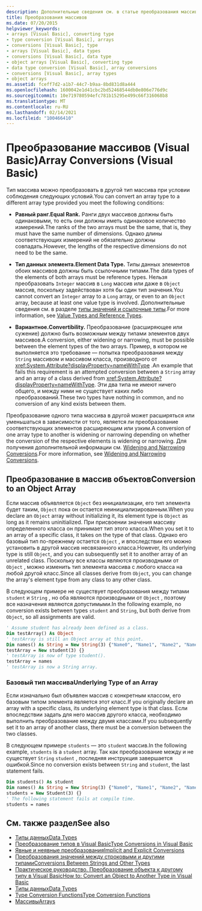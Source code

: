 ```yaml
---
description: Дополнительные сведения см. в статье преобразования массивов (Visual Basic).
title: Преобразования массивов
ms.date: 07/20/2015
helpviewer_keywords:
- arrays [Visual Basic], converting type
- type conversion [Visual Basic], arrays
- conversions [Visual Basic], type
- arrays [Visual Basic], data types
- conversions [Visual Basic], data type
- object arrays [Visual Basic], converting type
- data type conversion [Visual Basic], array conversions
- conversions [Visual Basic], array types
- object arrays
ms.assetid: fceff7d2-a1b7-44c7-b9aa-8bd831d8a444
ms.openlocfilehash: 1600042e1d41cbc2bd52468544db0e806e776d9c
ms.sourcegitcommit: 10e719780594efc781b15295e499c66f316068b8
ms.translationtype: MT
ms.contentlocale: ru-RU
ms.lasthandoff: 02/14/2021
ms.locfileid: "100466410"
---
```

# <a name="array-conversions-visual-basic"></a><span data-ttu-id="5e79e-103">Преобразование массивов (Visual Basic)</span><span class="sxs-lookup"><span data-stu-id="5e79e-103">Array Conversions (Visual Basic)</span></span>

<span data-ttu-id="5e79e-104">Тип массива можно преобразовать в другой тип массива при условии соблюдения следующих условий.</span><span class="sxs-lookup"><span data-stu-id="5e79e-104">You can convert an array type to a different array type provided you meet the following conditions:</span></span>  
  
- <span data-ttu-id="5e79e-105">**Равный ранг.**</span><span class="sxs-lookup"><span data-stu-id="5e79e-105">**Equal Rank.**</span></span> <span data-ttu-id="5e79e-106">Ранги двух массивов должны быть одинаковыми, то есть они должны иметь одинаковое количество измерений.</span><span class="sxs-lookup"><span data-stu-id="5e79e-106">The ranks of the two arrays must be the same, that is, they must have the same number of dimensions.</span></span> <span data-ttu-id="5e79e-107">Однако длины соответствующих измерений не обязательно должны совпадать.</span><span class="sxs-lookup"><span data-stu-id="5e79e-107">However, the lengths of the respective dimensions do not need to be the same.</span></span>  
  
- <span data-ttu-id="5e79e-108">**Тип данных элемента.**</span><span class="sxs-lookup"><span data-stu-id="5e79e-108">**Element Data Type.**</span></span> <span data-ttu-id="5e79e-109">Типы данных элементов обоих массивов должны быть ссылочными типами.</span><span class="sxs-lookup"><span data-stu-id="5e79e-109">The data types of the elements of both arrays must be reference types.</span></span> <span data-ttu-id="5e79e-110">Нельзя преобразовать `Integer` массив в `Long` массив или даже в `Object` массив, поскольку задействован хотя бы один тип значения.</span><span class="sxs-lookup"><span data-stu-id="5e79e-110">You cannot convert an `Integer` array to a `Long` array, or even to an `Object` array, because at least one value type is involved.</span></span> <span data-ttu-id="5e79e-111">Дополнительные сведения см. в разделе [типы значений и ссылочные типы](value-types-and-reference-types.md).</span><span class="sxs-lookup"><span data-stu-id="5e79e-111">For more information, see [Value Types and Reference Types](value-types-and-reference-types.md).</span></span>  
  
- <span data-ttu-id="5e79e-112">**Вариантное.**</span><span class="sxs-lookup"><span data-stu-id="5e79e-112">**Convertibility.**</span></span> <span data-ttu-id="5e79e-113">Преобразование (расширяющее или сужение) должно быть возможным между типами элементов двух массивов.</span><span class="sxs-lookup"><span data-stu-id="5e79e-113">A conversion, either widening or narrowing, must be possible between the element types of the two arrays.</span></span> <span data-ttu-id="5e79e-114">Пример, в котором не выполняется это требование — попытка преобразования между `String` массивом и массивом класса, производного от <xref:System.Attribute?displayProperty=nameWithType> .</span><span class="sxs-lookup"><span data-stu-id="5e79e-114">An example that fails this requirement is an attempted conversion between a `String` array and an array of a class derived from <xref:System.Attribute?displayProperty=nameWithType>.</span></span> <span data-ttu-id="5e79e-115">Эти два типа не имеют ничего общего, и между ними не существует каких либо преобразований.</span><span class="sxs-lookup"><span data-stu-id="5e79e-115">These two types have nothing in common, and no conversion of any kind exists between them.</span></span>  
  
 <span data-ttu-id="5e79e-116">Преобразование одного типа массива в другой может расширяться или уменьшаться в зависимости от того, является ли преобразование соответствующих элементов расширяющим или узким.</span><span class="sxs-lookup"><span data-stu-id="5e79e-116">A conversion of one array type to another is widening or narrowing depending on whether the conversion of the respective elements is widening or narrowing.</span></span> <span data-ttu-id="5e79e-117">Для получения дополнительной информации см. [Widening and Narrowing Conversions](widening-and-narrowing-conversions.md).</span><span class="sxs-lookup"><span data-stu-id="5e79e-117">For more information, see [Widening and Narrowing Conversions](widening-and-narrowing-conversions.md).</span></span>  
  
## <a name="conversion-to-an-object-array"></a><span data-ttu-id="5e79e-118">Преобразование в массив объектов</span><span class="sxs-lookup"><span data-stu-id="5e79e-118">Conversion to an Object Array</span></span>  

 <span data-ttu-id="5e79e-119">Если массив объявляется `Object` без инициализации, его тип элемента будет таким, `Object` пока он остается неинициализированным.</span><span class="sxs-lookup"><span data-stu-id="5e79e-119">When you declare an `Object` array without initializing it, its element type is `Object` as long as it remains uninitialized.</span></span> <span data-ttu-id="5e79e-120">При присвоении значения массиву определенного класса он принимает тип этого класса.</span><span class="sxs-lookup"><span data-stu-id="5e79e-120">When you set it to an array of a specific class, it takes on the type of that class.</span></span> <span data-ttu-id="5e79e-121">Однако его базовый тип по-прежнему остается `Object` , и впоследствии его можно установить в другой массив несвязанного класса.</span><span class="sxs-lookup"><span data-stu-id="5e79e-121">However, its underlying type is still `Object`, and you can subsequently set it to another array of an unrelated class.</span></span> <span data-ttu-id="5e79e-122">Поскольку все классы являются производными от `Object` , можно изменить тип элемента массива с любого класса на любой другой класс.</span><span class="sxs-lookup"><span data-stu-id="5e79e-122">Since all classes derive from `Object`, you can change the array's element type from any class to any other class.</span></span>  
  
 <span data-ttu-id="5e79e-123">В следующем примере не существует преобразования между типами `student` и `String` , но оба являются производными от `Object` , поэтому все назначения являются допустимыми.</span><span class="sxs-lookup"><span data-stu-id="5e79e-123">In the following example, no conversion exists between types `student` and `String`, but both derive from `Object`, so all assignments are valid.</span></span>  
  
```vb  
' Assume student has already been defined as a class.  
Dim testArray() As Object  
' testArray is still an Object array at this point.  
Dim names() As String = New String(3) {"Name0", "Name1", "Name2", "Name3"}  
testArray = New student(3) {}  
' testArray is now of type student().  
testArray = names  
' testArray is now a String array.  
```  
  
### <a name="underlying-type-of-an-array"></a><span data-ttu-id="5e79e-124">Базовый тип массива</span><span class="sxs-lookup"><span data-stu-id="5e79e-124">Underlying Type of an Array</span></span>  

 <span data-ttu-id="5e79e-125">Если изначально был объявлен массив с конкретным классом, его базовым типом элемента является этот класс.</span><span class="sxs-lookup"><span data-stu-id="5e79e-125">If you originally declare an array with a specific class, its underlying element type is that class.</span></span> <span data-ttu-id="5e79e-126">Если впоследствии задать для него массив другого класса, необходимо выполнить преобразование между двумя классами.</span><span class="sxs-lookup"><span data-stu-id="5e79e-126">If you subsequently set it to an array of another class, there must be a conversion between the two classes.</span></span>  
  
 <span data-ttu-id="5e79e-127">В следующем примере `students` — это `student` массив.</span><span class="sxs-lookup"><span data-stu-id="5e79e-127">In the following example, `students` is a `student` array.</span></span> <span data-ttu-id="5e79e-128">Так как преобразование между и не существует `String` `student` , последняя инструкция завершается ошибкой.</span><span class="sxs-lookup"><span data-stu-id="5e79e-128">Since no conversion exists between `String` and `student`, the last statement fails.</span></span>  
  
```vb  
Dim students() As student  
Dim names() As String = New String(3) {"Name0", "Name1", "Name2", "Name3"}  
students = New Student(3) {}  
' The following statement fails at compile time.  
students = names  
```  
  
## <a name="see-also"></a><span data-ttu-id="5e79e-129">См. также раздел</span><span class="sxs-lookup"><span data-stu-id="5e79e-129">See also</span></span>

- [<span data-ttu-id="5e79e-130">Типы данных</span><span class="sxs-lookup"><span data-stu-id="5e79e-130">Data Types</span></span>](index.md)
- [<span data-ttu-id="5e79e-131">Преобразование типов в Visual Basic</span><span class="sxs-lookup"><span data-stu-id="5e79e-131">Type Conversions in Visual Basic</span></span>](type-conversions.md)
- [<span data-ttu-id="5e79e-132">Явные и неявные преобразования</span><span class="sxs-lookup"><span data-stu-id="5e79e-132">Implicit and Explicit Conversions</span></span>](implicit-and-explicit-conversions.md)
- [<span data-ttu-id="5e79e-133">Преобразования значений между строковыми и другими типами</span><span class="sxs-lookup"><span data-stu-id="5e79e-133">Conversions Between Strings and Other Types</span></span>](conversions-between-strings-and-other-types.md)
- [<span data-ttu-id="5e79e-134">Практическое руководство. Преобразование объекта к другому типу в Visual Basic</span><span class="sxs-lookup"><span data-stu-id="5e79e-134">How to: Convert an Object to Another Type in Visual Basic</span></span>](how-to-convert-an-object-to-another-type.md)
- [<span data-ttu-id="5e79e-135">Типы данных</span><span class="sxs-lookup"><span data-stu-id="5e79e-135">Data Types</span></span>](../../../language-reference/data-types/index.md)
- [<span data-ttu-id="5e79e-136">Type Conversion Functions</span><span class="sxs-lookup"><span data-stu-id="5e79e-136">Type Conversion Functions</span></span>](../../../language-reference/functions/type-conversion-functions.md)
- [<span data-ttu-id="5e79e-137">Массивы</span><span class="sxs-lookup"><span data-stu-id="5e79e-137">Arrays</span></span>](../arrays/index.md)
